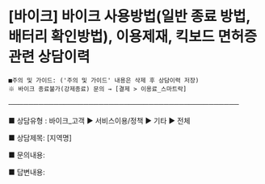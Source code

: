 # [바이크] 바이크 사용방법(일반 종료 방법,배터리 확인방법), 이용제재, 킥보드 면허증 관련 상담이력

```
■주의 및 가이드: ('주의 및 가이드' 내용은 삭제 후 상담이력 저장)  
※ 바이크 종료불가(강제종료) 문의 → [결제 > 이용료_스마트락]
```

──────────────────────────────────────────────

■ 상담유형 : 바이크\_고객 ▶ 서비스이용/정책 ▶ 기타 ▶ 전체

■ 상담제목: [지역명]

■ 문의내용:

■ 답변내용: